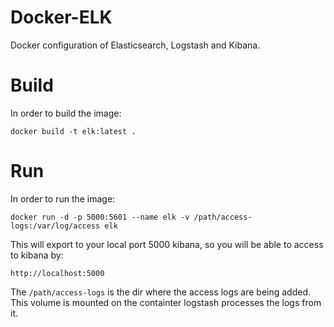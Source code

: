 Docker-ELK
==========

Docker configuration of Elasticsearch, Logstash and Kibana.

Build
=====

In order to build the image:

```
docker build -t elk:latest .
```

Run
===

In order to run the image:

```
docker run -d -p 5000:5601 --name elk -v /path/access-logs:/var/log/access elk
```

This will export to your local port 5000 kibana, so you will be able to access to kibana by:

```
http://localhost:5000
```

The ```/path/access-logs``` is the dir where the access logs are being added. This volume is mounted on the 
containter logstash processes the logs from it.


